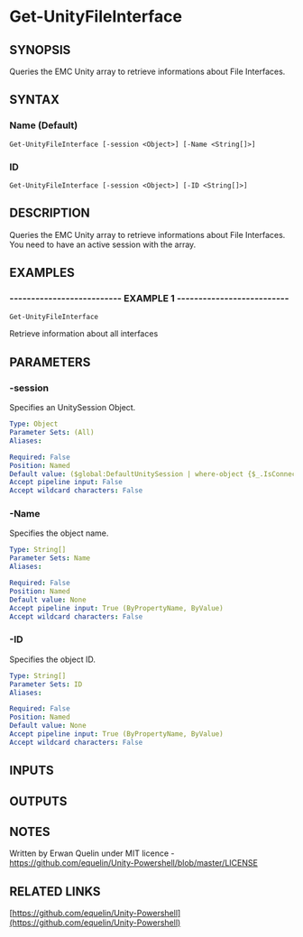 # Get-UnityFileInterface

## SYNOPSIS
Queries the EMC Unity array to retrieve informations about File Interfaces.

## SYNTAX

### Name (Default)
```
Get-UnityFileInterface [-session <Object>] [-Name <String[]>]
```

### ID
```
Get-UnityFileInterface [-session <Object>] [-ID <String[]>]
```

## DESCRIPTION
Queries the EMC Unity array to retrieve informations about File Interfaces.
You need to have an active session with the array.

## EXAMPLES

### -------------------------- EXAMPLE 1 --------------------------
```
Get-UnityFileInterface
```

Retrieve information about all interfaces

## PARAMETERS

### -session
Specifies an UnitySession Object.

```yaml
Type: Object
Parameter Sets: (All)
Aliases: 

Required: False
Position: Named
Default value: ($global:DefaultUnitySession | where-object {$_.IsConnected -eq $true})
Accept pipeline input: False
Accept wildcard characters: False
```

### -Name
Specifies the object name.

```yaml
Type: String[]
Parameter Sets: Name
Aliases: 

Required: False
Position: Named
Default value: None
Accept pipeline input: True (ByPropertyName, ByValue)
Accept wildcard characters: False
```

### -ID
Specifies the object ID.

```yaml
Type: String[]
Parameter Sets: ID
Aliases: 

Required: False
Position: Named
Default value: None
Accept pipeline input: True (ByPropertyName, ByValue)
Accept wildcard characters: False
```

## INPUTS

## OUTPUTS

## NOTES
Written by Erwan Quelin under MIT licence - https://github.com/equelin/Unity-Powershell/blob/master/LICENSE

## RELATED LINKS

[https://github.com/equelin/Unity-Powershell](https://github.com/equelin/Unity-Powershell)

